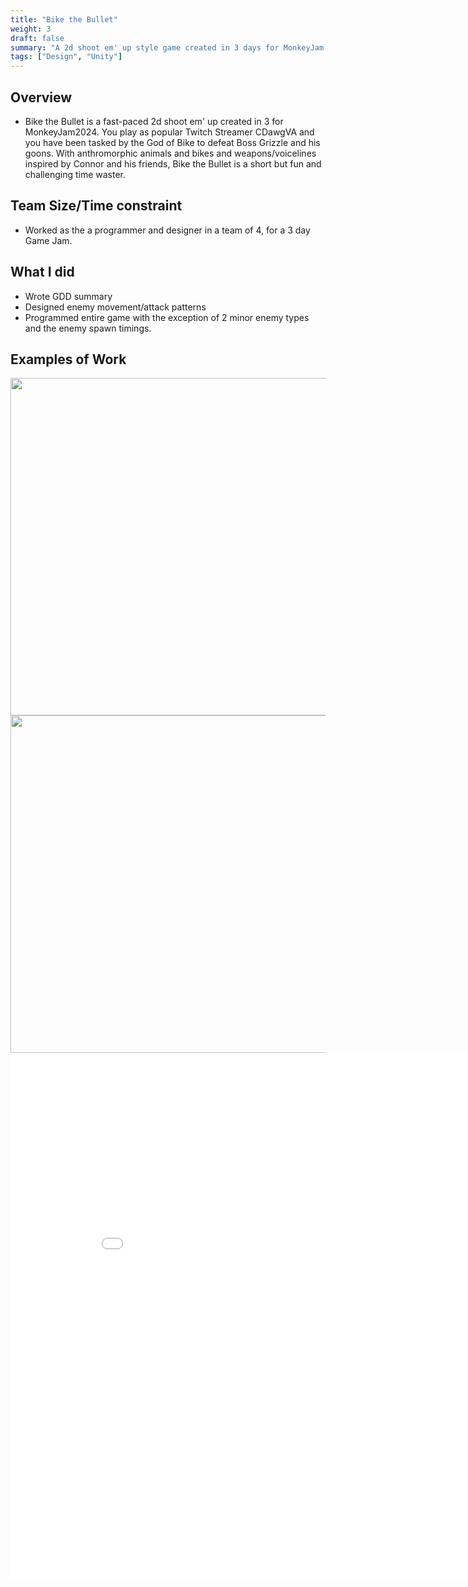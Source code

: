 ```yaml
---
title: "Bike the Bullet"
weight: 3
draft: false
summary: "A 2d shoot em' up style game created in 3 days for MonkeyJam 2024"
tags: ["Design", "Unity"]
---
```


## Overview
- Bike the Bullet is a fast-paced 2d shoot em' up created in 3 for MonkeyJam2024. You play as popular Twitch Streamer CDawgVA and you have been tasked by the God of Bike to defeat Boss Grizzle and his goons. With anthromorphic animals and bikes and weapons/voicelines inspired by Connor and his friends, Bike the Bullet is a short but fun and challenging time waster.

## Team Size/Time constraint
- Worked as the a programmer and designer in a team of 4, for a 3 day Game Jam.

## What I did
- Wrote GDD summary
- Designed enemy movement/attack patterns
- Programmed entire game with the exception of 2 minor enemy types and the enemy spawn timings.

## Examples of Work

<picture>
  <img src="Tutorial Miro.png" width="960" height="540">
</picture>

<picture>
  <img src="Music Game Game Loop.png"width="960" height="540">
</picture>

<embed src="D.d.2. Music Game Overview v2.docx - Google Docs.pdf" type="application/pdf" width="892" height="842"/>
